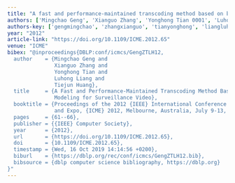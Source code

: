 ```yaml
---
title: "A fast and performance-maintained transcoding method based on background modeling for surveillance video"
authors: ['Mingchao Geng', 'Xianguo Zhang', 'Yonghong Tian 0001', 'Luhong Liang', 'Tiejun Huang']
authors-key: ['gengmingchao', 'zhangxianguo', 'tianyonghong', 'liangluhong', 'huangtiejun']
year: "2012"
article-link: "https://doi.org/10.1109/ICME.2012.65"
venue: "ICME"
bibex: "@inproceedings{DBLP:conf/icmcs/GengZTLH12,
  author    = {Mingchao Geng and
               Xianguo Zhang and
               Yonghong Tian and
               Luhong Liang and
               Tiejun Huang},
  title     = {A Fast and Performance-Maintained Transcoding Method Based on Background
               Modeling for Surveillance Video},
  booktitle = {Proceedings of the 2012 {IEEE} International Conference on Multimedia
               and Expo, {ICME} 2012, Melbourne, Australia, July 9-13, 2012},
  pages     = {61--66},
  publisher = {{IEEE} Computer Society},
  year      = {2012},
  url       = {https://doi.org/10.1109/ICME.2012.65},
  doi       = {10.1109/ICME.2012.65},
  timestamp = {Wed, 16 Oct 2019 14:14:56 +0200},
  biburl    = {https://dblp.org/rec/conf/icmcs/GengZTLH12.bib},
  bibsource = {dblp computer science bibliography, https://dblp.org}
}"
---
```


